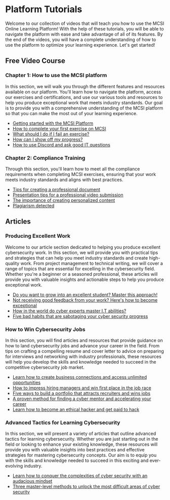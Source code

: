# Platform Tutorials

Welcome to our collection of videos that will teach you how to use the MCSI Online Learning Platform! With the help of these tutorials, you will be able to navigate the platform with ease and take advantage of all of its features. By the end of the videos, you will have a complete understanding of how to use the platform to optimize your learning experience. Let's get started!

## Free Video Course

### Chapter 1: How to use the MCSI platform

In this section, we will walk you through the different features and resources available on our platform. You'll learn how to navigate the platform, access our exercises and certifications, and use our various tools and resources to help you produce exceptional work that meets industry standards. Our goal is to provide you with a comprehensive understanding of the MCSI platform so that you can make the most out of your learning experience.

- [Getting started with the MCSI Platform](https://youtu.be/cKchVnHh4vs)
- [How to complete your first exercise on MCSI](https://youtu.be/BGVbZ1bcpSI)
- [What should I do if I fail an exercise?](https://youtu.be/7Lm9UUSfAMk)
- [How can I show off my progress?](https://www.youtube.com/watch?v=r_aoihAPIV0)
- [How to use Discord and ask good IT questions](https://youtu.be/YGsZUIyYh9c)

### Chapter 2: Compliance Training

Through this section, you'll learn how to meet all the compliance requirements when completing MCSI exercises, ensuring that your work meets industry standards and aligns with best practices.

- [Tips for creating a professional document](https://youtu.be/Po2nTZrjCSM)
- [Presentation tips for a professional video submission](https://youtu.be/ekizOW4OjsE)
- [The importance of creating personalized content](https://youtu.be/t2n4MADm1t4)
- [Plagiarism detected](https://youtu.be/V3qr_DIdHJo)

## Articles

### Producing Excellent Work

Welcome to our article section dedicated to helping you produce excellent cybersecurity work. In this section, we will provide you with practical tips and strategies that can help you meet industry standards and create high-quality work. From project management to technical writing, we will cover a range of topics that are essential for excelling in the cybersecurity field. Whether you're a beginner or a seasoned professional, these articles will provide you with valuable insights and actionable steps to help you produce exceptional work.

- [Do you want to grow into an excellent student? Master this approach!](do-you-want-to-grow-into-an-excellent-student-Master-this-approach)
- [Not receiving good feedback from your work? Here's how to become exceptional](not-receiving-good-feedback-from-your-work-here-s-how-to-become-exceptional)
- [How in the world do cyber experts master I.T abilities?](how-in-the-world-do-cyber-experts-master-I.T-abilities)
- [Five bad habits that are sabotaging your cyber security progress](five-bad-habits-that-are-sabotaging-your-cyber-security-progress)

### How to Win Cybersecurity Jobs

In this section, you will find articles and resources that provide guidance on how to land cybersecurity jobs and advance your career in the field. From tips on crafting a compelling resume and cover letter to advice on preparing for interviews and networking with industry professionals, these resources will help you develop the skills and knowledge needed to succeed in the competitive cybersecurity job market.

- [Learn how to create business connections and access unlimited opportunities](learn-how-to-create-business-connections-and-access-unlimited-opportunities)
- [How to impress hiring managers and win first place in the job race](how-to-impress-hiring-managers-and-win-first-place-in-the-job-race)
- [Five ways to build a portfolio that attracts recruiters and wins jobs](five-ways-to-build-a-portfolio-that-attracts-recruiters-and-wins-jobs)
- [A proven method for finding a cyber mentor and accelerating your career](a-proven-method-for-finding-a-cyber-mentor-and-accelerating-your-career)
- [Learn how to become an ethical hacker and get paid to hack](learn-how-to-become-an-ethical-hacker)

### Advanced Tactics for Learning Cybersecurity

In this section, we will present a variety of articles that outline advanced tactics for learning cybersecurity. Whether you are just starting out in the field or looking to enhance your existing knowledge, these resources will provide you with valuable insights into best practices and effective strategies for mastering cybersecurity concepts. Our aim is to equip you with the skills and knowledge needed to succeed in this exciting and ever-evolving industry.

- [Learn how to conquer the complexities of cyber security with an audacious mindset](learn-how-to-conquer-the-complexities-of-cyber-security-with-an-audacious-mindset)
- [Three master-level methods to unlock the most difficult areas of cyber security](three-master-level-methods-to-unlock-the-most-difficult-areas-of-cyber-security)